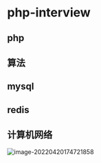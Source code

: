 # php-interview

## php

## 算法

## mysql

## redis

## 计算机网络

![image-20220420174721858](C:\Users\lenovo\AppData\Roaming\Typora\typora-user-images\image-20220420174721858.png)

 

 